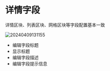 # 详情字段

详情区块、列表区块、网格区块等字段配置基本一致

![20240409131155](https://nocobase-docs.oss-cn-beijing.aliyuncs.com/20240409131155.png)

- 编辑字段标题
- 显示标题
- 编辑字段描述
- 编辑字段提示信息